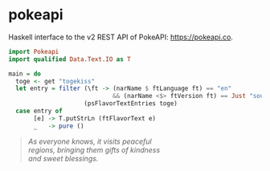 # pokeapi

Haskell interface to the v2 REST API of PokeAPI: https://pokeapi.co.

```haskell
import Pokeapi
import qualified Data.Text.IO as T

main = do
  toge <- get "togekiss"
  let entry = filter (\ft -> (narName $ ftLanguage ft) == "en"
                             && (narName <$> ftVersion ft) == Just "soulsilver")
                     (psFlavorTextEntries toge)
  case entry of
       [e] -> T.putStrLn (ftFlavorText e)
       _   -> pure ()
```

> *As everyone knows, it visits peaceful*  
> *regions, bringing them gifts of kindness*  
> *and sweet blessings.*
